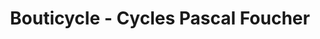 ---
title: "Bouticycle - Cycles Pascal Foucher"
url: /chalette-sur-loing/bouticycle-cycles-pascal-foucher/
shop: Fahrrad
---